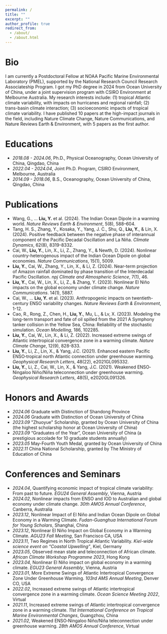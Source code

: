 ```yaml
---
permalink: /
title: ""
excerpt: ""
author_profile: true
redirect_from: 
  - /about/
  - /about.html
---
```


# Bio
I am currently a Postdoctoral Fellow at NOAA Pacific Marine Environmental Laboratory (PMEL), supported by the National Research Council Research Associateship Program. I got my PhD degree in 2024 from Ocean University of China, under a joint supervision program with CSIRO Environment at Melbourne Australia. My research interests include: (1) tropical Atlantic climate variability, with impacts on hurricanes and regional rainfall; (2) trans-basin climate interaction; (3) socioeconomic impacts of tropical climate variability. I have published 10 papers at the high-impact journals in the field, including Nature Climate Change, Nature Communications, and Nature Reviews Earth & Environment, with 5 papers as the first author.

# Educations
- *2018.08 - 2024.06*, Ph.D., Physical Oceanography, Ocean University of China, Qingdao, China
- *2022.04 - 2024.04*, Joint Ph.D. Program, CSIRO Environment, Melbourne, Australia
- *2014.09 - 2018.06*, B.S., Oceanography, Ocean University of China, Qingdao, China

# Publications 
- Wang, G., ... **Liu, Y.** et al. (2024). The Indian Ocean Dipole in a warming world. *Nature Reviews Earth & Environment*, 5(8), 588–604.
- Tang, H. S., Zhang, Y., Kosaka, Y., Yang, J. C., Shu, Q., **Liu, Y.**, & Lin, X. (2024). Positive feedback between the negative phase of interannual component of the Pacific Decadal Oscillation and La Niña. *Climate Dynamics*, 62(8), 8319-8332.
- Cai, W., **Liu, Y.**, Lin, X., Li, Z., Zhang, Y., & Newth, D. (2024). Nonlinear country-heterogenous impact of the Indian Ocean Dipole on global economies. *Nature Communications*, 15(1), 5009.
- **Liu, Y.**, Cai, W., Zhang, Y., Lin, X., & Li, Z. (2024). Near-term projection of Amazon rainfall dominated by phase transition of the Interdecadal Pacific Oscillation. *npj Climate and Atmospheric Science*, 7(1), 46.
- **Liu, Y.**, Cai, W., Lin, X., Li, Z., & Zhang, Y. (2023). Nonlinear El Niño impacts on the global economy under climate change. *Nature Communications*. 14(1), 5887.
- Cai, W., ... **Liu, Y.** et al. (2023). Anthropogenic impacts on twentieth-century ENSO variability changes. *Nature Reviews Earth & Environment*, 1-12.
- Cao, R., Rong, Z., Chen, H., **Liu, Y.**, Mu, L., & Lv, X. (2023). Modeling the long-term transport and fate of oil spilled from the 2021 A Symphony tanker collision in the Yellow Sea, China: Reliability of the stochastic simulation. *Ocean Modelling*, 186, 102285.
- **Liu, Y.**, Cai, W., Lin, X., & Li, Z. (2022). Increased extreme swings of Atlantic intertropical convergence zone in a warming climate. *Nature Climate Change*, 12(9), 828-833.
- **Liu, Y.**, Li, Z., Lin, X., & Yang, J.C. (2021). Enhanced eastern Pacific ENSO‐tropical north Atlantic connection under greenhouse warming. *Geophysical Research Letters*, 48(22), e2021GL095332.
- **Liu, Y.**, Li, Z., Cai, W., Lin, X., & Yang, J.C. (2021). Weakened ENSO‐Ningaloo Niño/Niña teleconnection under greenhouse warming. *Geophysical Research Letters*, 48(5), e2020GL091326.

# Honors and Awards
- *2024.06* Graduate with Distinction of Shandong Province
- *2024.06* Graduate with Distinction of Ocean University of China
- *2023.09* "Zhuoyue" Scholarship, granted by Ocean University of China (the highest scholarship honor at Ocean University of China)
- *2023.09* “Graduates of the Year”, Ocean University of China (a prestigious accolade for 10 graduate students annually)
- *2023.05* May-Fourth Youth Medal, granted by Ocean University of China
- *2022.11* China National Scholarship, granted by The Ministry of Education of China

# Conferences and Seminars
- *2024.04*, Quantifying economic impact of tropical climate variability: From past to future. *EGU24 General Assembly*, Vienna, Austria
- *2024.02*, Nonlinear impacts from ENSO and IOD to Australian and global economy under climate change. *30th AMOS Annual Conference*, Canberra, Australia
- *2023.12*, Nonlinear Impact of El Niño and Indian Ocean Dipole on Global Economy in a Warming Climate. *Fudan-Guanghua International Forum for Young Scholars*, Shanghai, China
- *2023.12*, Nonlinear El Niño Impact on Global Economy in a Warming Climate. *AGU23 Fall Meeting*, San Francisco CA, USA
- *2023.11*, Two Regimes in North Tropical Atlantic Variability. *Kiel-wide science event on “Coastal Upwelling”*, Kiel, Germany
- *2023.05*, Observed mean state and teleconnection of African climate. *African Climate Workshop Programme 2023*, Hong Kong
- *2023.04*, Nonlinear El Niño impact on global economy in a warming climate. *EGU23 General Assembly*, Vienna, Austria
- *2023.01*, More Extreme Swings of Atlantic Intertropical Convergence Zone Under Greenhouse Warming. *103rd AMS Annual Meeting*, Denver CO, USA
- *2022.02*, Increased extreme swings of Atlantic intertropical convergence zone in a warming climate. *Ocean Science Meeting 2022*, Virtual
- *2021.11*, Increased extreme swings of Atlantic intertropical convergence zone in a warming climate. *11st International Conference on Tropical Marine Environmental Changes*, Guangzhou, China
- *2021.02*, Weakened ENSO‐Ningaloo Niño/Niña teleconnection under greenhouse warming. *28th AMOS Annual Conference*, Virtual
